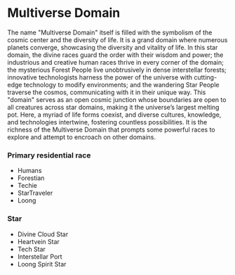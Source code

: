 # Multiverse Domain


The name "Multiverse Domain" itself is filled with the symbolism of the cosmic center and the diversity of life. It is a grand domain where numerous planets converge, showcasing the diversity and vitality of life. In this star domain, the divine races guard the order with their wisdom and power; the industrious and creative human races thrive in every corner of the domain; the mysterious Forest People live unobtrusively in dense interstellar forests; innovative technologists harness the power of the universe with cutting-edge technology to modify environments; and the wandering Star People traverse the cosmos, communicating with it in their unique way. This "domain" serves as an open cosmic junction whose boundaries are open to all creatures across star domains, making it the universe’s largest melting pot. Here, a myriad of life forms coexist, and diverse cultures, knowledge, and technologies intertwine, fostering countless possibilities. It is the richness of the Multiverse Domain that prompts some powerful races to explore and attempt to encroach on other domains.

### Primary residential race
- Humans
- Forestian
- Techie
- StarTraveler
- Loong

### Star
- Divine Cloud Star
- Heartvein Star
- Tech Star
- Interstellar Port
- Loong Spirit Star

